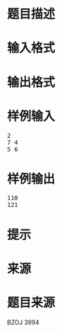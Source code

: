 

# 题目描述



# 输入格式



# 输出格式



# 样例输入


<pre>2
7 4
5 6
</pre>

# 样例输出


<pre>110
121
</pre>

# 提示



# 来源



# 题目来源


<p>
BZOJ 3994
</p>

